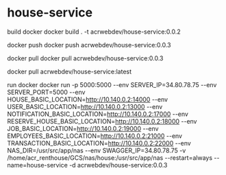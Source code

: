 # house-service

build docker
docker build . -t acrwebdev/house-service:0.0.2

docker push
docker push acrwebdev/house-service:0.0.3

docker pull
docker pull acrwebdev/house-service:0.0.3

docker pull acrwebdev/house-service:latest

run docker
docker run -p 5000:5000 --env SERVER_IP=34.80.78.75 --env SERVER_PORT=5000 --env HOUSE_BASIC_LOCATION=http://10.140.0.2:14000 --env USER_BASIC_LOCATION=http://10.140.0.2:13000 --env NOTIFICATION_BASIC_LOCATION=http://10.140.0.2:17000 --env RESERVE_HOUSE_BASIC_LOCATION=http://10.140.0.2:18000 --env JOB_BASIC_LOCATION=http://10.140.0.2:19000 --env EMPLOYEES_BASIC_LOCATION=http://10.140.0.2:21000 --env TRANSACTION_BASIC_LOCATION=http://10.140.0.2:22000 --env NAS_DIR=/usr/src/app/nas --env SWAGGER_IP=34.80.78.75 -v /home/acr_renthouse/GCS/nas/house:/usr/src/app/nas --restart=always --name=house-service -d acrwebdev/house-service:0.0.3
